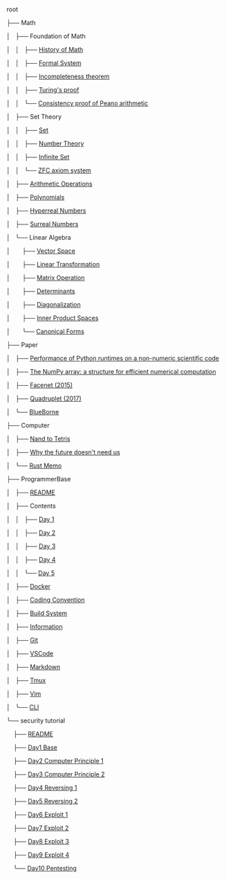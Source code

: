 <div class="index"><p>root</p><p>
├──&nbsp;Math</p><p>
│&nbsp;&nbsp;&nbsp;├──&nbsp;Foundation&nbsp;of&nbsp;Math</p><p>
│&nbsp;&nbsp;&nbsp;│&nbsp;&nbsp;&nbsp;├──&nbsp;<a href=Math/MathHistory>History&nbsp;of&nbsp;Math</a></p><p>
│&nbsp;&nbsp;&nbsp;│&nbsp;&nbsp;&nbsp;├──&nbsp;<a href=Math/Logic/FormalSystem>Formal&nbsp;System</a></p><p>
│&nbsp;&nbsp;&nbsp;│&nbsp;&nbsp;&nbsp;├──&nbsp;<a href=Math/incompleteness>Incompleteness&nbsp;theorem</a></p><p>
│&nbsp;&nbsp;&nbsp;│&nbsp;&nbsp;&nbsp;├──&nbsp;<a href=Math/turing>Turing's&nbsp;proof</a></p><p>
│&nbsp;&nbsp;&nbsp;│&nbsp;&nbsp;&nbsp;╰──&nbsp;<a href=Math/gentzen>Consistency&nbsp;proof&nbsp;of&nbsp;Peano&nbsp;arithmetic</a></p><p>
│&nbsp;&nbsp;&nbsp;├──&nbsp;Set&nbsp;Theory</p><p>
│&nbsp;&nbsp;&nbsp;│&nbsp;&nbsp;&nbsp;├──&nbsp;<a href=Math/Set/Set>Set</a></p><p>
│&nbsp;&nbsp;&nbsp;│&nbsp;&nbsp;&nbsp;├──&nbsp;<a href=Math/Set/numbers>Number&nbsp;Theory</a></p><p>
│&nbsp;&nbsp;&nbsp;│&nbsp;&nbsp;&nbsp;├──&nbsp;<a href=Math/Set/InfiniteSet>Infinite&nbsp;Set</a></p><p>
│&nbsp;&nbsp;&nbsp;│&nbsp;&nbsp;&nbsp;╰──&nbsp;<a href=Math/Set/ZFC>ZFC&nbsp;axiom&nbsp;system</a></p><p>
│&nbsp;&nbsp;&nbsp;├──&nbsp;<a href=Math/ArithmeticOperations>Arithmetic&nbsp;Operations</a></p><p>
│&nbsp;&nbsp;&nbsp;├──&nbsp;<a href=Math/Polynomials>Polynomials</a></p><p>
│&nbsp;&nbsp;&nbsp;├──&nbsp;<a href=Math/HyperrealNumbers>Hyperreal&nbsp;Numbers</a></p><p>
│&nbsp;&nbsp;&nbsp;├──&nbsp;<a href=Math/SurrealNumbers>Surreal&nbsp;Numbers</a></p><p>
│&nbsp;&nbsp;&nbsp;╰──&nbsp;Linear&nbsp;Algebra</p><p>
│&nbsp;&nbsp;&nbsp;&nbsp;&nbsp;&nbsp;&nbsp;├──&nbsp;<a href=Math/LinearAlgebra/VectorSpace>Vector&nbsp;Space</a></p><p>
│&nbsp;&nbsp;&nbsp;&nbsp;&nbsp;&nbsp;&nbsp;├──&nbsp;<a href=Math/LinearAlgebra/LinearTransformation>Linear&nbsp;Transformation</a></p><p>
│&nbsp;&nbsp;&nbsp;&nbsp;&nbsp;&nbsp;&nbsp;├──&nbsp;<a href=Math/LinearAlgebra/MatrixOperation>Matrix&nbsp;Operation</a></p><p>
│&nbsp;&nbsp;&nbsp;&nbsp;&nbsp;&nbsp;&nbsp;├──&nbsp;<a href=Math/LinearAlgebra/Determinants>Determinants</a></p><p>
│&nbsp;&nbsp;&nbsp;&nbsp;&nbsp;&nbsp;&nbsp;├──&nbsp;<a href=Math/LinearAlgebra/Diagonalization>Diagonalization</a></p><p>
│&nbsp;&nbsp;&nbsp;&nbsp;&nbsp;&nbsp;&nbsp;├──&nbsp;<a href=Math/LinearAlgebra/InnerProductSpaces>Inner&nbsp;Product&nbsp;Spaces</a></p><p>
│&nbsp;&nbsp;&nbsp;&nbsp;&nbsp;&nbsp;&nbsp;╰──&nbsp;<a href=Math/LinearAlgebra/CanonicalForms>Canonical&nbsp;Forms</a></p><p>
├──&nbsp;Paper</p><p>
│&nbsp;&nbsp;&nbsp;├──&nbsp;<a href=paper/1404.6388>Performance&nbsp;of&nbsp;Python&nbsp;runtimes&nbsp;on&nbsp;a&nbsp;non-numeric&nbsp;scientific&nbsp;code</a></p><p>
│&nbsp;&nbsp;&nbsp;├──&nbsp;<a href=paper/1102.1523>The&nbsp;NumPy&nbsp;array:&nbsp;a&nbsp;structure&nbsp;for&nbsp;efficient&nbsp;numerical&nbsp;computation</a></p><p>
│&nbsp;&nbsp;&nbsp;├──&nbsp;<a href=paper/facenet>Facenet&nbsp;(2015)</a></p><p>
│&nbsp;&nbsp;&nbsp;├──&nbsp;<a href=paper/quadruplet>Quadruplet&nbsp;(2017)</a></p><p>
│&nbsp;&nbsp;&nbsp;╰──&nbsp;<a href=paper/blueborne>BlueBorne</a></p><p>
├──&nbsp;Computer</p><p>
│&nbsp;&nbsp;&nbsp;├──&nbsp;<a href=Computer/nand2tetris>Nand&nbsp;to&nbsp;Tetris</a></p><p>
│&nbsp;&nbsp;&nbsp;├──&nbsp;<a href=Computer/future>Why&nbsp;the&nbsp;future&nbsp;doesn't&nbsp;need&nbsp;us</a></p><p>
│&nbsp;&nbsp;&nbsp;╰──&nbsp;<a href=Computer/Rust>Rust&nbsp;Memo</a></p><p>
├──&nbsp;ProgrammerBase</p><p>
│&nbsp;&nbsp;&nbsp;├──&nbsp;<a href=ProgrammerBase>README</a></p><p>
│&nbsp;&nbsp;&nbsp;├──&nbsp;Contents</p><p>
│&nbsp;&nbsp;&nbsp;│&nbsp;&nbsp;&nbsp;├──&nbsp;<a href=ProgrammerBase/01-Day1/readme>Day&nbsp;1</a></p><p>
│&nbsp;&nbsp;&nbsp;│&nbsp;&nbsp;&nbsp;├──&nbsp;<a href=ProgrammerBase/02-Day2/readme>Day&nbsp;2</a></p><p>
│&nbsp;&nbsp;&nbsp;│&nbsp;&nbsp;&nbsp;├──&nbsp;<a href=ProgrammerBase/03-Day3/readme>Day&nbsp;3</a></p><p>
│&nbsp;&nbsp;&nbsp;│&nbsp;&nbsp;&nbsp;├──&nbsp;<a href=ProgrammerBase/04-Day4/readme>Day&nbsp;4</a></p><p>
│&nbsp;&nbsp;&nbsp;│&nbsp;&nbsp;&nbsp;╰──&nbsp;<a href=ProgrammerBase/05-Day5/readme>Day&nbsp;5</a></p><p>
│&nbsp;&nbsp;&nbsp;├──&nbsp;<a href=ProgrammerBase/docker>Docker</a></p><p>
│&nbsp;&nbsp;&nbsp;├──&nbsp;<a href=ProgrammerBase/codingconvention>Coding&nbsp;Convention</a></p><p>
│&nbsp;&nbsp;&nbsp;├──&nbsp;<a href=ProgrammerBase/build>Build&nbsp;System</a></p><p>
│&nbsp;&nbsp;&nbsp;├──&nbsp;<a href=ProgrammerBase/information>Information</a></p><p>
│&nbsp;&nbsp;&nbsp;├──&nbsp;<a href=ProgrammerBase/git>Git</a></p><p>
│&nbsp;&nbsp;&nbsp;├──&nbsp;<a href=ProgrammerBase/vscode>VSCode</a></p><p>
│&nbsp;&nbsp;&nbsp;├──&nbsp;<a href=ProgrammerBase/markdown>Markdown</a></p><p>
│&nbsp;&nbsp;&nbsp;├──&nbsp;<a href=ProgrammerBase/tmux>Tmux</a></p><p>
│&nbsp;&nbsp;&nbsp;├──&nbsp;<a href=ProgrammerBase/vim>Vim</a></p><p>
│&nbsp;&nbsp;&nbsp;╰──&nbsp;<a href=ProgrammerBase/cli>CLI</a></p><p>
╰──&nbsp;security&nbsp;tutorial</p><p>
&nbsp;&nbsp;&nbsp;&nbsp;├──&nbsp;<a href=security-tutorial>README</a></p><p>
&nbsp;&nbsp;&nbsp;&nbsp;├──&nbsp;<a href=security-tutorial/01-Base>Day1&nbsp;Base</a></p><p>
&nbsp;&nbsp;&nbsp;&nbsp;├──&nbsp;<a href=security-tutorial/02-Computer1>Day2&nbsp;Computer&nbsp;Principle&nbsp;1</a></p><p>
&nbsp;&nbsp;&nbsp;&nbsp;├──&nbsp;<a href=security-tutorial/03-Computer2>Day3&nbsp;Computer&nbsp;Principle&nbsp;2</a></p><p>
&nbsp;&nbsp;&nbsp;&nbsp;├──&nbsp;<a href=security-tutorial/04-Reversing1>Day4&nbsp;Reversing&nbsp;1</a></p><p>
&nbsp;&nbsp;&nbsp;&nbsp;├──&nbsp;<a href=security-tutorial/05-Reversing2>Day5&nbsp;Reversing&nbsp;2</a></p><p>
&nbsp;&nbsp;&nbsp;&nbsp;├──&nbsp;<a href=security-tutorial/06-Exploit1>Day6&nbsp;Exploit&nbsp;1</a></p><p>
&nbsp;&nbsp;&nbsp;&nbsp;├──&nbsp;<a href=security-tutorial/07-Exploit2>Day7&nbsp;Exploit&nbsp;2</a></p><p>
&nbsp;&nbsp;&nbsp;&nbsp;├──&nbsp;<a href=security-tutorial/08-Exploit3>Day8&nbsp;Exploit&nbsp;3</a></p><p>
&nbsp;&nbsp;&nbsp;&nbsp;├──&nbsp;<a href=security-tutorial/09-Exploit4>Day9&nbsp;Exploit&nbsp;4</a></p><p>
&nbsp;&nbsp;&nbsp;&nbsp;╰──&nbsp;<a href=security-tutorial/10-Pentesting>Day10&nbsp;Pentesting</a></p><p>
</p></div>